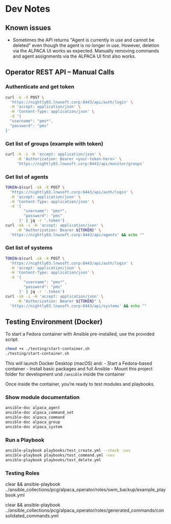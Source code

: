 # Dev Notes
## Known issues
- Sometimes the API returns "Agent is currently in use and cannot be deleted" even though the agent is no longer in use. However, deletion via the ALPACA UI works as expected.
  Manually removing commands and agent assignments via the ALPACA UI first also works.
## Operator REST API – Manual Calls
### Authenticate and get token
```bash
curl -k -X POST \
  'https://nightly03.lnwsoft.corp:8443/api/auth/login' \
  -H 'accept: application/json' \
  -H 'Content-Type: application/json' \
  -d '{
  "username": "pms*",
  "password": "pms"
}'
```
### Get list of groups (example with token)
```bash
curl -k -i -H 'accept: application/json' \
     -H 'Authorization: Bearer <your-token-here>' \
     'https://nightly03.lnwsoft.corp:8443/api/monitor/groups'
```
### Get list of agents
```bash
TOKEN=$(curl -sk -X POST \
  'https://nightly03.lnwsoft.corp:8443/api/auth/login' \
  -H 'accept: application/json' \
  -H 'Content-Type: application/json' \
  -d '{
        "username": "pms*",
        "password": "pms"
      }' | jq -r '.token')
curl -sk -i -H 'accept: application/json' \
     -H "Authorization: Bearer ${TOKEN}" \
  'https://nightly03.lnwsoft.corp:8443/api/agents' && echo ""
```
### Get list of systems
```bash
TOKEN=$(curl -sk -X POST \
  'https://nightly03.lnwsoft.corp:8443/api/auth/login' \
  -H 'accept: application/json' \
  -H 'Content-Type: application/json' \
  -d '{
        "username": "pms*",
        "password": "pms"
      }' | jq -r '.token')
curl -sk -i -H 'accept: application/json' \
     -H "Authorization: Bearer ${TOKEN}" \
  'https://nightly03.lnwsoft.corp:8443/api/systems' && echo ""
```
## Testing Environment (Docker)
To start a Fedora container with Ansible pre-installed, use the provided script:
```bash
chmod +x ./testing/start-container.sh
./testing/start-container.sh
```

This will launch Docker Desktop (macOS) and:
    - Start a Fedora-based container
    - Install basic packages and full Ansible
    - Mount this project folder for development und `/ansible` inside the container

Once inside the container, you’re ready to test modules and playbooks.

### Show module documentation

```bash
ansible-doc alpaca_agent
ansible-doc alpaca_command_set
ansible-doc alpaca_command
ansible-doc alpaca_group
ansible-doc alpaca_system
```

### Run a Playbook

```bash
ansible-playbook playbooks/test_create.yml --check -vvv
ansible-playbook playbooks/test_command.yml -vvv
ansible-playbook playbooks/test_delete.yml
```


### Testing Roles

clear && ansible-playbook ../ansible_collections/pcg/alpaca_operator/roles/swm_backup/example_playbook.yml

clear && ansible-playbook ../ansible_collections/pcg/alpaca_operator/roles/generated_commands/consolidated_commands.yml